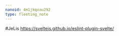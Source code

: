 ```yaml
---
nanoid: 4m1jkqvau292
type: fleeting_note
---
```

#JeLis https://sveltejs.github.io/eslint-plugin-svelte/
